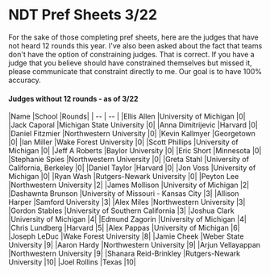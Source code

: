 # NDT Pref Sheets 3/22

For the sake of those completing pref sheets, here are the judges that have not heard 12 rounds this year.  I've also been asked about the fact that teams don't have the option of constraining judges.  That is correct.  If you have a judge that you believe should have constrained themselves but missed it, please communicate that constraint directly to me.  Our goal is to have 100% accuracy.

#### Judges without 12 rounds - as of 3/22
 |Name	|School	|Rounds|
 | -- | -- |
 |Ellis Allen 	|University of Michigan	|0|
 |Jack Caporal 	|Michigan State University	|0|
 |Anna Dimitrijevic 	|Harvard	|0|
 |Daniel Fitzmier 	|Northwestern University	|0|
 |Kevin Kallmyer 	|Georgetown	|0|
 |Ian Miller 	|Wake Forest University	|0|
 |Scott Phillips 	|University of Michigan	|0|
 |Jeff A Roberts 	|Baylor University	|0|
 |Eric Short 	|Minnesota	|0|
 |Stephanie Spies 	|Northwestern University	|0|
 |Greta Stahl 	|University of California, Berkeley	|0|
 |Daniel Taylor 	|Harvard	|0|
 |Jon Voss 	|University of Michigan	|0|
 |Ryan Wash 	|Rutgers-Newark University	|0|
 |Peyton Lee 	|Northwestern University	|2|
 |James Mollison 	|University of Michigan	|2|
 |Dashawnta Brunson 	|University of Missouri - Kansas City	|3|
 |Allison Harper 	|Samford University	|3|
 |Alex Miles 	|Northwestern University	|3|
 |Gordon Stables 	|University of Southern California	|3|
 |Joshua Clark 	|University of Michigan	|4|
 |Edmund Zagorin 	|University of Michigan	|4|
 |Chris Lundberg 	|Harvard	|5|
 |Alex Pappas 	|University of Michigan	|6|
 |Joseph LeDuc 	|Wake Forest University	|8|
 |Jamie Cheek 	|Weber State University	|9|
 |Aaron Hardy 	|Northwestern University	|9|
 |Arjun Vellayappan 	|Northwestern University	|9|
 |Shanara Reid-Brinkley 	|Rutgers-Newark University	|10|
 |Joel Rollins 	|Texas	|10|